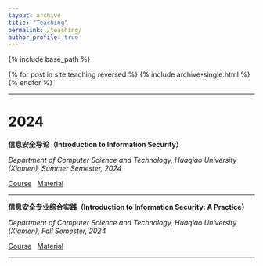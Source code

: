 ```yaml
---
layout: archive
title: "Teaching"
permalink: /teaching/
author_profile: true
---
```


{% include base_path %}

{% for post in site.teaching reversed %}
  {% include archive-single.html %}
{% endfor %}


---

2024 
======

**信息安全导论（Introduction to Information Security）**

*Department of Computer Science and Technology, Huaqiao University (Xiamen), Summer Semester, 2024* 

[Course](https://faculty.hqu.edu.cn/WCH12/zh_CN/skxx/233670/list/index.htm) &nbsp; [Material](https://faculty.hqu.edu.cn/WCH12/zh_CN/jxzy/233669/list/index.htm)


---

**信息安全专业综合实践（Introduction to Information Security: A Practice）**

*Department of Computer Science and Technology, Huaqiao University (Xiamen), Fall Semester, 2024* 

[Course](https://faculty.hqu.edu.cn/WCH12/zh_CN/skxx/233670/list/index.htm) &nbsp; [Material](https://faculty.hqu.edu.cn/WCH12/zh_CN/jxzy/233669/list/index.htm)

---

